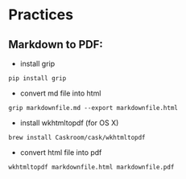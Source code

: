 # Practices

Markdown to PDF:
----------------

* install grip

`pip install grip`

* convert md file into html

`grip markdownfile.md --export markdownfile.html`

* install wkhtmltopdf (for OS X)

`brew install Caskroom/cask/wkhtmltopdf`

* convert html file into pdf

`wkhtmltopdf markdownfile.html markdownfile.pdf`
